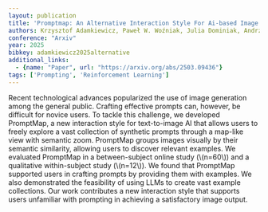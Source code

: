 ```yaml
---
layout: publication
title: 'Promptmap: An Alternative Interaction Style For Ai-based Image Generation'
authors: Krzysztof Adamkiewicz, Paweł W. Woźniak, Julia Dominiak, Andrzej Romanowski, Jakob Karolus, Stanislav Frolov
conference: "Arxiv"
year: 2025
bibkey: adamkiewicz2025alternative
additional_links:
  - {name: "Paper", url: "https://arxiv.org/abs/2503.09436"}
tags: ['Prompting', 'Reinforcement Learning']
---
```

Recent technological advances popularized the use of image generation among
the general public. Crafting effective prompts can, however, be difficult for
novice users. To tackle this challenge, we developed PromptMap, a new
interaction style for text-to-image AI that allows users to freely explore a
vast collection of synthetic prompts through a map-like view with semantic
zoom. PromptMap groups images visually by their semantic similarity, allowing
users to discover relevant examples. We evaluated PromptMap in a
between-subject online study (\\(n=60\\)) and a qualitative within-subject study
(\\(n=12\\)). We found that PromptMap supported users in crafting prompts by
providing them with examples. We also demonstrated the feasibility of using
LLMs to create vast example collections. Our work contributes a new interaction
style that supports users unfamiliar with prompting in achieving a satisfactory
image output.

